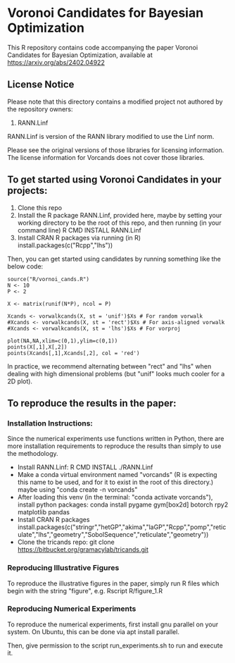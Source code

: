 # Voronoi Candidates for Bayesian Optimization

This R repository contains code accompanying the paper Voronoi Candidates for Bayesian Optimization, available at https://arxiv.org/abs/2402.04922

## License Notice
Please note that this directory contains a modified project not authored by the repository owners:
1) RANN.Linf

RANN.Linf is version of the RANN library modified to use the Linf norm.

Please see the original versions of those libraries for licensing information. 
The license information for Vorcands does not cover those libraries.

## To get started using Voronoi Candidates in your projects:
1) Clone this repo
2) Install the R package RANN.Linf, provided here, maybe by setting your working directory to be the root of this repo, and then running (in your command line) R CMD INSTALL RANN.Linf
3) Install CRAN R packages via running (in R) install.packages(c("Rcpp","lhs"))

Then, you can get started using candidates by running something like the below code:

<R>
    
    source("R/vornoi_cands.R")
    N <- 10
    P <- 2
    
    X <- matrix(runif(N*P), ncol = P)
    
    Xcands <- vorwalkcands(X, st = 'unif')$Xs # For random vorwalk
    #Xcands <- vorwalkcands(X, st = 'rect')$Xs # For axis-aligned vorwalk
    #Xcands <- vorwalkcands(X, st = 'lhs')$Xs # For vorproj
    
    plot(NA,NA,xlim=c(0,1),ylim=c(0,1))
    points(X[,1],X[,2])
    points(Xcands[,1],Xcands[,2], col = 'red')

In practice, we recommend alternating between "rect" and "lhs" when dealing with high dimensional problems (but "unif" looks much cooler for a 2D plot).

## To reproduce the results in the paper:

### Installation Instructions:
Since the numerical experiments use functions written in Python, there are more installation requirements to reproduce the results than simply to use the methodology.

- Install RANN.Linf: 
    R CMD INSTALL ./RANN.Linf
- Make a conda virtual environment named "vorcands" (R is expecting this name to be used, and for it to exist in the root of this directory.)
    maybe using "conda create -n vorcands"
- After loading this venv (in the terminal: "conda activate vorcands"), install python packages:
    conda install pygame gym[box2d] botorch rpy2 matplotlib pandas
- Install CRAN R packages 
    install.packages(c("stringr","hetGP","akima","laGP","Rcpp","pomp","reticulate","lhs","geometry","SobolSequence","reticulate","geometry"))
- Clone the tricands repo:
    git clone https://bitbucket.org/gramacylab/tricands.git


### Reproducing Illustrative Figures
To reproduce the illustrative figures in the paper, simply run R files which begin with the string "figure", e.g. Rscript R/figure_1.R

### Reproducing Numerical Experiments
To reproduce the numerical experiments, first  install gnu parallel on your system. On Ubuntu, this can be done via apt install parallel.

Then, give permission to the script run_experiments.sh to run and execute it.
